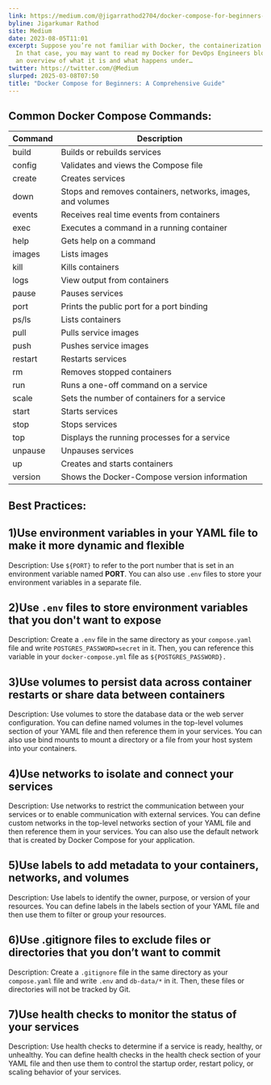 ```yaml
---
link: https://medium.com/@jigarrathod2704/docker-compose-for-beginners-a-comprehensive-guide-29113e49f7da
byline: Jigarkumar Rathod
site: Medium
date: 2023-08-05T11:01
excerpt: Suppose you’re not familiar with Docker, the containerization platform.
  In that case, you may want to read my Docker for DevOps Engineers blog, to get
  an overview of what it is and what happens under…
twitter: https://twitter.com/@Medium
slurped: 2025-03-08T07:50
title: "Docker Compose for Beginners: A Comprehensive Guide"
---
```

## Common Docker Compose Commands:

| Command | Description                                                 |  
| ------- | ----------------------------------------------------------- |  
| build   | Builds or rebuilds services                                 |  
| config  | Validates and views the Compose file                        |  
| create  | Creates services                                            |  
| down    | Stops and removes containers, networks, images, and volumes |  
| events  | Receives real time events from containers                   |  
| exec    | Executes a command in a running container                   |  
| help    | Gets help on a command                                      |  
| images  | Lists images                                                |  
| kill    | Kills containers                                            |  
| logs    | View output from containers                                 |  
| pause   | Pauses services                                             |  
| port    | Prints the public port for a port binding                   |  
| ps/ls   | Lists containers                                            |  
| pull    | Pulls service images                                        |  
| push    | Pushes service images                                       |  
| restart | Restarts services                                           |  
| rm      | Removes stopped containers                                  |  
| run     | Runs a one-off command on a service                         |  
| scale   | Sets the number of containers for a service                 |  
| start   | Starts services                                             |  
| stop    | Stops services                                              |  
| top     | Displays the running processes for a service                |  
| unpause | Unpauses services                                           |  
| up      | Creates and starts containers                               |  
| version | Shows the Docker-Compose version information                |

## Best Practices:

## 1)Use environment variables in your YAML file to make it more dynamic and flexible

Description: Use `${PORT}` to refer to the port number that is set in an environment variable named **PORT**. You can also use `.env` files to store your environment variables in a separate file.

## 2)Use `.env` files to store environment variables that you don't want to expose

Description: Create a `.env` file in the same directory as your `compose.yaml` file and write `POSTGRES_PASSWORD=secret` in it. Then, you can reference this variable in your `docker-compose.yml` file as `${POSTGRES_PASSWORD}.`

## 3)Use volumes to persist data across container restarts or share data between containers

Description: Use volumes to store the database data or the web server configuration. You can define named volumes in the top-level volumes section of your YAML file and then reference them in your services. You can also use bind mounts to mount a directory or a file from your host system into your containers.

## 4)Use networks to isolate and connect your services

Description: Use networks to restrict the communication between your services or to enable communication with external services. You can define custom networks in the top-level networks section of your YAML file and then reference them in your services. You can also use the default network that is created by Docker Compose for your application.

## 5)Use labels to add metadata to your containers, networks, and volumes

Description: Use labels to identify the owner, purpose, or version of your resources. You can define labels in the labels section of your YAML file and then use them to filter or group your resources.

## 6)Use .gitignore files to exclude files or directories that you don’t want to commit

Description: Create a `.gitignore` file in the same directory as your `compose.yaml` file and write `.env` and `db-data/*` in it. Then, these files or directories will not be tracked by Git.

## 7)Use health checks to monitor the status of your services

Description: Use health checks to determine if a service is ready, healthy, or unhealthy. You can define health checks in the health check section of your YAML file and then use them to control the startup order, restart policy, or scaling behavior of your services.